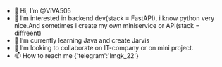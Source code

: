 - 👋 Hi, I’m @ViVA505
- 👀 I’m interested in backend dev(stack = FastAPI), i know python very nice.And sometimes i create my own miniservice or API(stack = diffreent)
- 🌱 I’m currently learning Java and create Jarvis
- 💞️ I’m looking to collaborate on IT-company or on mini project.
- 📫 How to reach me {'telegram':'Imgk_22'}

<!---
ViVA505/ViVA505 is a ✨ special ✨ repository because its `README.md` (this file) appears on your GitHub profile.
You can click the Preview link to take a look at your changes.
--->
